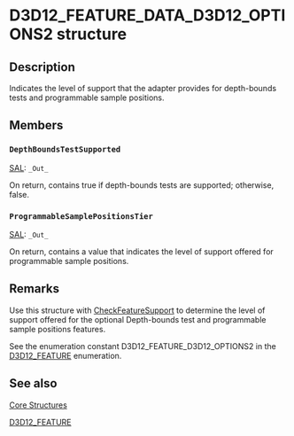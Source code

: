 # D3D12_FEATURE_DATA_D3D12_OPTIONS2 structure

## Description

Indicates the level of support that the adapter provides for depth-bounds tests and programmable sample positions.

## Members

### `DepthBoundsTestSupported`

[SAL](https://learn.microsoft.com/visualstudio/code-quality/annotating-structs-and-classes): `_Out_`

On return, contains true if depth-bounds tests are supported; otherwise, false.

### `ProgrammableSamplePositionsTier`

[SAL](https://learn.microsoft.com/visualstudio/code-quality/annotating-structs-and-classes): `_Out_`

On return, contains a value that indicates the level of support offered for programmable sample positions.

## Remarks

Use this structure with [CheckFeatureSupport](https://learn.microsoft.com/windows/desktop/api/d3d12/nf-d3d12-id3d12device-checkfeaturesupport) to determine the level of support offered for the optional Depth-bounds test and programmable sample positions features.

See the enumeration constant D3D12_FEATURE_D3D12_OPTIONS2 in the [D3D12_FEATURE](https://learn.microsoft.com/windows/desktop/api/d3d12/ne-d3d12-d3d12_feature) enumeration.

## See also

[Core Structures](https://learn.microsoft.com/windows/desktop/direct3d12/direct3d-12-structures)

[D3D12_FEATURE](https://learn.microsoft.com/windows/desktop/api/d3d12/ne-d3d12-d3d12_feature)